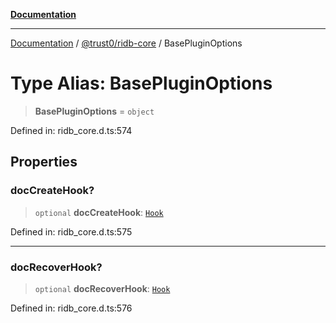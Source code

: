[**Documentation**](../../../README.md)

***

[Documentation](../../../README.md) / [@trust0/ridb-core](../README.md) / BasePluginOptions

# Type Alias: BasePluginOptions

> **BasePluginOptions** = `object`

Defined in: ridb\_core.d.ts:574

## Properties

### docCreateHook?

> `optional` **docCreateHook**: [`Hook`](Hook.md)

Defined in: ridb\_core.d.ts:575

***

### docRecoverHook?

> `optional` **docRecoverHook**: [`Hook`](Hook.md)

Defined in: ridb\_core.d.ts:576

